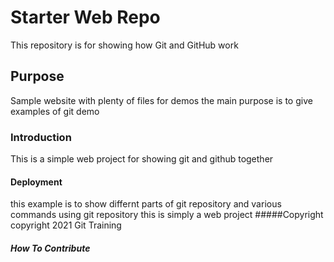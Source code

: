 # Starter Web Repo

This repository is for showing how Git and GitHub work

## Purpose

Sample website with plenty of files for demos
the main purpose is to give examples of git demo

### Introduction
This is a simple web project for
showing git and github together 
#### Deployment
this example is to show differnt parts of git repository
and various commands using git repository
this is simply a web project
#####Copyright
  copyright 2021 Git Training


##### How To Contribute